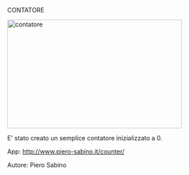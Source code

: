CONTATORE

<img src="https://i.ibb.co/qNLkgjx/contatore.png" alt="contatore" height="250px" width="400px">

E' stato creato un semplice contatore inizializzato a 0.

App: http://www.piero-sabino.it/counter/

Autore: Piero Sabino